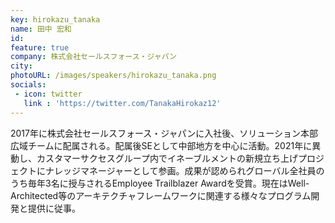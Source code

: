 ```yaml
---
key: hirokazu_tanaka
name: 田中 宏和
id: 
feature: true
company: 株式会社セールスフォース・ジャパン
city: 
photoURL: /images/speakers/hirokazu_tanaka.png
socials:
 - icon: twitter
   link : 'https://twitter.com/TanakaHirokaz12'
---
```

2017年に株式会社セールスフォース・ジャパンに入社後、ソリューション本部広域チームに配属される。配属後SEとして中部地方を中心に活動。2021年に異動し、カスタマーサクセスグループ内でイネーブルメントの新規立ち上げプロジェクトにナレッジマネージャーとして参画。成果が認められグローバル全社員のうち毎年3名に授与されるEmployee Trailblazer Awardを受賞。現在はWell-Architected等のアーキテクチャフレームワークに関連する様々なプログラム開発と提供に従事。